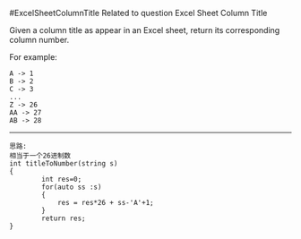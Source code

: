 #ExcelSheetColumnTitle
Related to question Excel Sheet Column Title

Given a column title as appear in an Excel sheet, return its corresponding column number.

For example:

    A -> 1
    B -> 2
    C -> 3
    ...
    Z -> 26
    AA -> 27
    AB -> 28 


---



```
思路:
相当于一个26进制数
int titleToNumber(string s)
{
        int res=0;
        for(auto ss :s)
        {
            res = res*26 + ss-'A'+1;
        }
        return res;
}
```